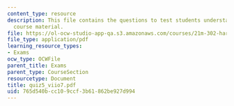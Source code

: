 ```yaml
---
content_type: resource
description: This file contains the questions to test students understanding on the
  course material.
file: https://ol-ocw-studio-app-qa.s3.amazonaws.com/courses/21m-302-harmony-and-counterpoint-ii-spring-2005/765d540bcc109ccf3b61862be927d994_quiz5_viio7.pdf
file_type: application/pdf
learning_resource_types:
- Exams
ocw_type: OCWFile
parent_title: Exams
parent_type: CourseSection
resourcetype: Document
title: quiz5_viio7.pdf
uid: 765d540b-cc10-9ccf-3b61-862be927d994
---
```

